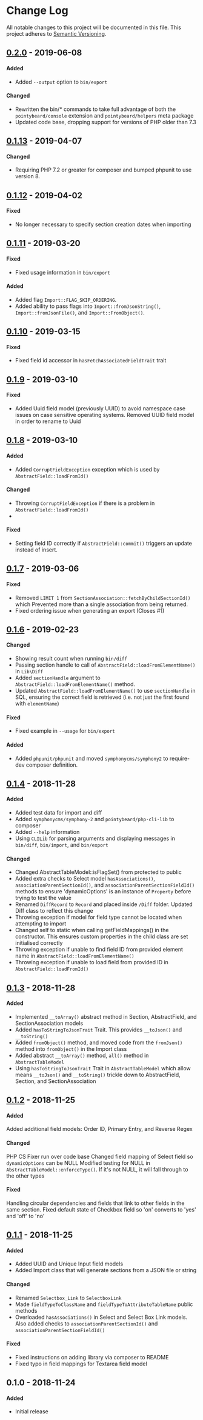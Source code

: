 # Change Log
All notable changes to this project will be documented in this file.
This project adheres to [Semantic Versioning](http://semver.org/).

## [0.2.0][] - 2019-06-08
#### Added
-   Added `--output` option to `bin/export`

#### Changed
-   Rewritten the bin/* commands to take full advantage of both the `pointybeard/console` extension and `pointybeard/helpers` meta package
-   Updated code base, dropping support for versions of PHP older than 7.3

## [0.1.13][] - 2019-04-07
#### Changed
- Requiring PHP 7.2 or greater for composer and bumped phpunit to use version 8.

## [0.1.12][] - 2019-04-02
#### Fixed
- No longer necessary to specify section creation dates when importing

## [0.1.11][] - 2019-03-20
#### Fixed
- Fixed usage information in `bin/export`

#### Added
- Added flag `Import::FLAG_SKIP_ORDERING`.
- Added ability to pass flags into `Import::fromJsonString()`, `Import::fromJsonFile()`, and `Import::FromObject()`.

## [0.1.10][] - 2019-03-15
#### Fixed
- Fixed field id accessor in `hasFetchAssociatedFieldTrait` trait

## [0.1.9][] - 2019-03-10
#### Fixed
- Added Uuid field model (previously UUID) to avoid namespace case issues on case sensitive operating systems. Removed UUID field model in order to rename to Uuid

## [0.1.8][] - 2019-03-10
#### Added
- Added `CorruptFieldException` exception which is used by `AbstractField::loadFromId()`

#### Changed
- Throwing `CorruptFieldException` if there is a problem in `AbstractField::loadFromId()`
-
#### Fixed
- Setting field ID correctly if `AbstractField::commit()` triggers an update instead of insert.

## [0.1.7][] - 2019-03-06
#### Fixed
- Removed `LIMIT 1` from `SectionAssociation::fetchByChildSectionId()` which Prevented more than a single association from being returned.
- Fixed ordering issue when generating an export (Closes #1)

## [0.1.6][] - 2019-02-23
#### Changed
- Showing result count when running `bin/diff`
- Passing section handle to call of `AbstractField::loadFromElementName()` in `Lib\Diff`
- Added `sectionHandle` argument to `AbstractField::loadFromElementName()` method.
- Updated `AbstractField::loadFromElementName()` to use `sectionHandle` in SQL, ensuring the correct field is retrieved (i.e. not just the first found with `elementName`)

#### Fixed
- Fixed example in `--usage` for `bin/export`

#### Added
- Added `phpunit/phpunit` and moved `symphonycms/symphony2` to require-dev composer definition.

## [0.1.4][] - 2018-11-28
#### Added
- Added test data for import and diff
- Added `symphonycms/symphony-2` and `pointybeard/php-cli-lib` to composer
- Added `--help` information
- Using `CLILib` for parsing arguments and displaying messages in `bin/diff`, `bin/import`, and `bin/export`

#### Changed
- Changed AbstractTableModel::isFlagSet() from protected to public
- Added extra checks to Select model `hasAssociations()`, `associationParentSectionId()`, and `associationParentSectionFieldId()` methods to ensure 'dynamicOptions' is an instance of `Property` before trying to test the value
- Renamed `DiffRecord` to `Record` and placed inside `/Diff` folder. Updated Diff class to reflect this change
- Throwing exception if model for field type cannot be located when attempting to import
- Changed self to static when calling getFieldMappings() in the constructor. This ensures custom properties in the child class are set initialised correctly
- Throwing exception if unable to find field ID from provided element name in `AbstractField::loadFromElementName()`
- Throwing exception if unable to load field from provided ID in `AbstractField::loadFromId()`

## [0.1.3][] - 2018-11-28
#### Added
* Implemented `__toArray()` abstract method in Section, AbstractField, and SectionAssociation models
* Added `hasToStringToJsonTrait` Trait. This provides `__toJson()` and `__toString()`
* Added `fromObject()` method, and moved code from the `fromJson()` method into `fromObject()` in the Import class
* Added abstract `__toArray()` method, `all()` method in `AbstractTableModel`
* Using `hasToStringToJsonTrait` Trait in `AbstractTableModel` which allow means `__toJson()` and `__toString()` trickle down to AbstractField, Section, and SectionAssociation

## [0.1.2][] - 2018-11-25
#### Added
Added additional field models: Order ID, Primary Entry, and Reverse Regex

#### Changed
PHP CS Fixer run over code base
Changed field mapping of Select field so `dynamicOptions` can be NULL
Modified testing for NULL in `AbstractTableModel::enforceType()`. If it's not NULL, it will fall through to the other types

#### Fixed
Handling circular dependencies and fields that link to other fields in the same section.
Fixed default state of Checkbox field so 'on' converts to 'yes' and 'off' to 'no'

## [0.1.1][] - 2018-11-25
#### Added
- Added UUID and Unique Input field models
- Added Import class that will generate sections from a JSON file or string

#### Changed
- Renamed `Selectbox_Link` to `SelectboxLink`
- Made `fieldTypeToClassName` and `fieldTypeToAttributeTableName` public methods
- Overloaded `hasAssociations()` in Select and Select Box Link models. Also added checks to `associationParentSectionId()` and `associationParentSectionFieldId()`

#### Fixed
- Fixed instructions on adding library via composer to README
- Fixed typo in field mappings for Textarea field model

## 0.1.0 - 2018-11-24
#### Added
- Initial release

[0.2.0]: https://github.com/pointybeard/symphony-section-builder/compare/0.1.13...0.2.0
[0.1.13]: https://github.com/pointybeard/symphony-section-builder/compare/0.1.12...0.1.13
[0.1.12]: https://github.com/pointybeard/symphony-section-builder/compare/0.1.11...0.1.12
[0.1.11]: https://github.com/pointybeard/symphony-section-builder/compare/0.1.10...0.1.11
[0.1.10]: https://github.com/pointybeard/symphony-section-builder/compare/0.1.9...0.1.10
[0.1.9]: https://github.com/pointybeard/symphony-section-builder/compare/0.1.8...0.1.9
[0.1.8]: https://github.com/pointybeard/symphony-section-builder/compare/0.1.7...0.1.8
[0.1.7]: https://github.com/pointybeard/symphony-section-builder/compare/0.1.6...0.1.7
[0.1.6]: https://github.com/pointybeard/symphony-section-builder/compare/0.1.4...0.1.6
[0.1.4]: https://github.com/pointybeard/symphony-section-builder/compare/0.1.3...0.1.4
[0.1.3]: https://github.com/pointybeard/symphony-section-builder/compare/0.1.2...0.1.3
[0.1.2]: https://github.com/pointybeard/symphony-section-builder/compare/0.1.1...0.1.2
[0.1.1]: https://github.com/pointybeard/symphony-section-builder/compare/0.1.0...0.1.1
